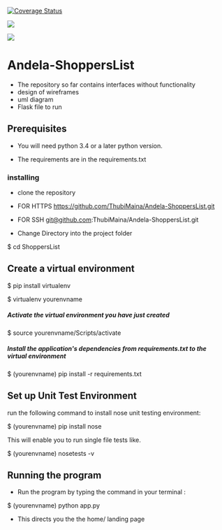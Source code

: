 [![Coverage Status](https://coveralls.io/repos/github/ThubiMaina/Andela-ShoppersList/badge.svg?branch=master)](https://coveralls.io/github/ThubiMaina/Andela-ShoppersList?branch=master)

<a href="https://codeclimate.com/github/codeclimate/codeclimate"><img src="https://codeclimate.com/github/codeclimate/codeclimate/badges/gpa.svg" /></a>

<a href="https://codeclimate.com/github/codeclimate/codeclimate/coverage"><img src="https://codeclimate.com/github/codeclimate/codeclimate/badges/coverage.svg" /></a>

# Andela-ShoppersList

- The repository so far contains interfaces without functionality
- design of wireframes
- uml diagram
- Flask file to run

## Prerequisites

- You will need python 3.4 or a later python version.

- The requirements are in the requirements.txt

### installing

- clone the repository

- FOR HTTPS https://github.com/ThubiMaina/Andela-ShoppersList.git

- FOR SSH git@github.com:ThubiMaina/Andela-ShoppersList.git

- Change Directory into the project folder

$ cd ShoppersList

## Create a virtual environment 

$ pip install virtualenv

$ virtualenv yourenvname

##### Activate the virtual environment you have just created

$ source yourenvname/Scripts/activate

##### Install the application's dependencies from requirements.txt to the virtual environment

$ (yourenvname) pip install -r requirements.txt

## Set up Unit Test Environment

run the following command to install nose unit testing environment:

$ (yourenvname) pip install nose

This will enable you to run single file tests like.

$ (yourenvname) nosetests -v

## Running the program

- Run the program by typing the command in your terminal :

$ (yourenvname) python app.py

- This directs you the the home/ landing page 


